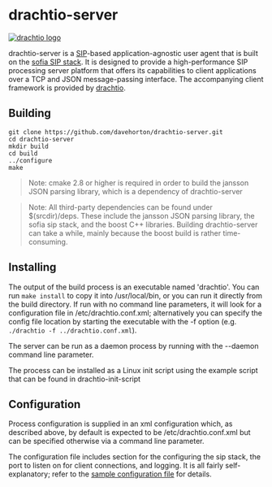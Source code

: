 # drachtio-server

[![drachtio logo](http://www.dracht.io/images/definition_only.png)](http://dracht.io/)

drachtio-server is a [SIP](http://www.ietf.org/rfc/rfc3261.txt)-based application-agnostic user agent that is built on the [sofia SIP stack](https://gitorious.org/sofia-sip).  It is designed to provide a high-performance SIP processing server platform that offers its capabilities to client applications over a TCP and JSON message-passing interface.  The accompanying client framework is provided by [drachtio](https://github.com/davehorton/drachtio).

## Building

```
git clone https://github.com/davehorton/drachtio-server.git
cd drachtio-server
mkdir build
cd build
../configure
make
```
> Note: cmake 2.8 or higher is required in order to build the jansson JSON parsing library, which is a dependency of drachtio-server

> Note: All third-party dependencies can be found under $(srcdir)/deps.  These include the jansson JSON parsing library, the sofia sip stack, and the boost C++ libraries.  Building drachtio-server can take a while, mainly because the boost build is rather time-consuming.

## Installing

The output of the build process is an executable named 'drachtio'.  You can run `make install` to copy it into /usr/local/bin, or you can run it directly from the build directory.  If run with no command line parameters, it will look for a configuration file in /etc/drachtio.conf.xml; alternatively you can specify the config file location by starting the executable with the -f option (e.g. `./drachtio -f ../drachtio.conf.xml`).

The server can be run as a daemon process by running with the --daemon command line parameter.

The process can be installed as a Linux init script using the example script that can be found in drachtio-init-script

## Configuration

Process configuration is supplied in an xml configuration which, as described above, by default is expected to be /etc/drachtio.conf.xml but can be specified otherwise via a command line parameter.

The configuration file includes section for the configuring the sip stack, the port to listen on for client connections, and logging.  It is all fairly self-explanatory; refer to the [sample configuration file](drachtio.conf.xml) for details.

